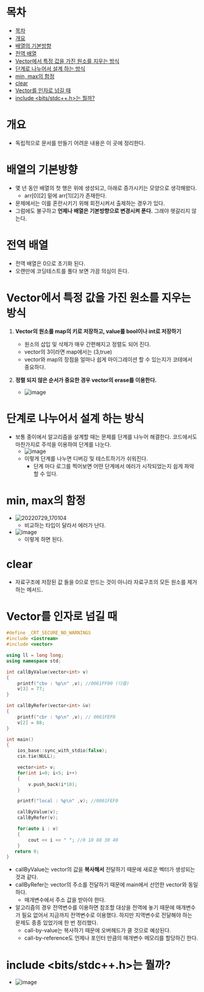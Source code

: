 # 목차
- [목차](#목차)
- [개요](#개요)
- [배열의 기본방향](#배열의-기본방향)
- [전역 배열](#전역-배열)
- [Vector에서 특정 값을 가진 원소를 지우는 방식](#vector에서-특정-값을-가진-원소를-지우는-방식)
- [단계로 나누어서 설계 하는 방식](#단계로-나누어서-설계-하는-방식)
- [min, max의 함정](#min-max의-함정)
- [clear](#clear)
- [Vector를 인자로 넘길 때](#vector를-인자로-넘길-때)
- [include <bits/stdc++.h>는 뭘까?](#include-bitsstdch는-뭘까)

# 개요
- 독립적으로 문서를 만들기 어려운 내용은 이 곳에 정리한다.


# 배열의 기본방향
- 몇 년 동안 배열의 첫 행은 위에 생성되고, 아래로 증가시키는 모양으로 생각해왔다.
  - arr[0][2] 밑에 arr[1][2]가 존재한다.
- 문제에서는 이를 혼란시키기 위해 회전시켜서 출제하는 경우가 있다.
- 그럼에도 불구하고 **언제나 배열은 기본방향으로 변경시켜 푼다.** 그래야 헷갈리지 않는다.

# 전역 배열
- 전역 배열은 0으로 초기화 된다.
- 오랜만에 코딩테스트를 풀다 보면 가끔 의심이 든다.
  


# Vector에서 특정 값을 가진 원소를 지우는 방식
1. **Vector의 원소를 map의 키로 저장하고, value를 bool이나 int로 저장하기**
     - 원소의 삽입 및 삭제가 매우 간편해지고 정렬도 되어 진다.
     - vector의 3이라면 map에서는 (3,true)
     - vector와 map의 장점을 얼마나 쉽게 마이그레이션 할 수 있는지가 코테에서 중요하다.

2. **정렬 되지 않은 순서가 중요한 경우 vector의 erase를 이용한다.**
     - ![image](https://user-images.githubusercontent.com/55792986/181666647-80d7c0b6-9639-4957-af98-0cf447058f3b.png)

# 단계로 나누어서 설계 하는 방식
- 보통 종이에서 알고리즘을 설계할 때는 문제를 단계를 나누어 해결한다. 코드에서도 마찬가지로 주석을 이용하여 단계를 나눈다.
  - ![image](https://user-images.githubusercontent.com/55792986/181708250-1c198d3f-71c5-4528-b15d-624efb32fb73.png)
  - 이렇게 단계를 나누면 디버깅 및 테스트하기가 쉬워진다. 
    - 단계 마다 로그를 찍어보면 어떤 단계에서 에러가 시작되었는지 쉽게 파악할 수 있다.

# min, max의 함정
- ![20220729_170104](https://user-images.githubusercontent.com/55792986/181713182-2d53fcd9-e692-48f6-a4c6-8eb84d6da17d.png)
  - 비교하는 타입이 달라서 에러가 난다.
- ![image](https://user-images.githubusercontent.com/55792986/181713297-fe081fe4-282e-42ff-99b9-cf14ae6fae54.png)
  - 이렇게 하면 된다.



# clear
- 자료구조에 저장된 값 들을 0으로 만드는 것이 아니라 자료구조의 모든 원소를 제거하는 메서드.

# Vector를 인자로 넘길 때
~~~c++
#define _CRT_SECURE_NO_WARNINGS
#include <iostream>
#include <vector>

using ll = long long;
using namespace std;

int callByValue(vector<int> v)
{
    printf("cbv : %p\n" ,v); //0061FF00 (다름)
    v[3] = 77;
}

int callByRefer(vector<int> &v)
{
    printf("cbr : %p\n" ,v); // 0061FEF0
    v[2] = 88;
}

int main()
{
    ios_base::sync_with_stdio(false);
    cin.tie(NULL);

    vector<int> v;
    for(int i=0; i<5; i++)
    {
        v.push_back(i*10);
    }

    printf("local : %p\n" ,v); //0061FEF0

    callByValue(v);
    callByRefer(v);

    for(auto i : v)
    {
        cout << i << " "; //0 10 88 30 40
    }
   return 0;
}
~~~
- callByValue는 vector의 값을 **복사해서** 전달하기 때문에 새로운 벡터가 생성되는 것과 같다.
- callByRefer는 vector의 주소를 전달하기 때문에 main에서 선언한 vector와 동일하다. 
  - 매개변수에서 주소 값을 받아야 한다.
- 알고리즘의 경우 전역변수를 이용하면 참조할 대상을 전역에 놓기 때문에 매개변수가 필요 없어서 지금까지 전역변수로 이용했다. 하지만 지역변수로 전달해야 하는 문제도 종종 있었기에 한 번 정리했다.
  - call-by-value는 복사하기 때문에 오버헤드가 클 것으로 예상된다.
  - call-by-reference도 언제나 포인터 만큼의 매개변수 메모리를 할당하긴 한다.

# include <bits/stdc++.h>는 뭘까?
- ![image](https://user-images.githubusercontent.com/55792986/191496243-7f3100b1-edda-475c-b7b1-cbcf1afc74fb.png)
